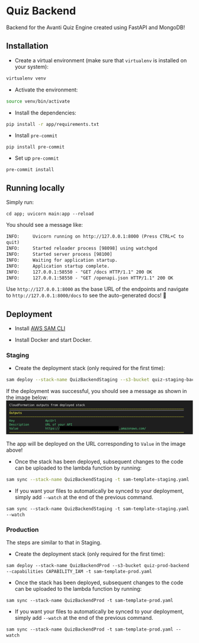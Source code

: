 # Quiz Backend

Backend for the Avanti Quiz Engine created using FastAPI and MongoDB!

## Installation

- Create a virtual environment (make sure that `virtualenv` is installed on your system):

```bash
virtualenv venv
```

- Activate the environment:

```bash
source venv/bin/activate
```

- Install the dependencies:

```bash
pip install -r app/requirements.txt
```

- Install `pre-commit`

```
pip install pre-commit
```

- Set up `pre-commit`

```
pre-commit install
```

## Running locally

Simply run:

```
cd app; uvicorn main:app --reload
```

You should see a message like:

```
INFO:     Uvicorn running on http://127.0.0.1:8000 (Press CTRL+C to quit)
INFO:     Started reloader process [98098] using watchgod
INFO:     Started server process [98100]
INFO:     Waiting for application startup.
INFO:     Application startup complete.
INFO:     127.0.0.1:58550 - "GET /docs HTTP/1.1" 200 OK
INFO:     127.0.0.1:58550 - "GET /openapi.json HTTP/1.1" 200 OK
```

Use `http://127.0.0.1:8000` as the base URL of the endpoints and navigate to `http://127.0.0.1:8000/docs` to see the auto-generated docs! :dancer:

## Deployment

- Install [AWS SAM CLI](https://docs.aws.amazon.com/serverless-application-model/latest/developerguide/serverless-sam-cli-install.html)

- Install Docker and start Docker.

### Staging

- Create the deployment stack (only required for the first time):

```bash
sam deploy --stack-name QuizBackendStaging --s3-bucket quiz-staging-backend --capabilities CAPABILITY_IAM -t sam-template-staging.yaml
```

If the deployment was successful, you should see a message as shown in the image below:
![deployment successful](images/deployment-succeeded.png)

The app will be deployed on the URL corresponding to `Value` in the image above!

- Once the stack has been deployed, subsequent changes to the code can be uploaded to the lambda function by running:

```bash
sam sync --stack-name QuizBackendStaging -t sam-template-staging.yaml
```

- If you want your files to automatically be synced to your deployment, simply add `--watch` at the end of the previous command.

```
sam sync --stack-name QuizBackendStaging -t sam-template-staging.yaml --watch
```

### Production

The steps are similar to that in Staging.

- Create the deployment stack (only required for the first time):

```
sam deploy --stack-name QuizBackendProd --s3-bucket quiz-prod-backend --capabilities CAPABILITY_IAM -t sam-template-prod.yaml
```

- Once the stack has been deployed, subsequent changes to the code can be uploaded to the lambda function by running:

```
sam sync --stack-name QuizBackendProd -t sam-template-prod.yaml
```

- If you want your files to automatically be synced to your deployment, simply add `--watch` at the end of the previous command.

```
sam sync --stack-name QuizBackendProd -t sam-template-prod.yaml --watch
```
